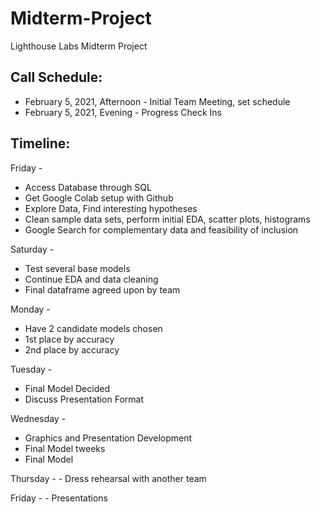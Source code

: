 # Midterm-Project
Lighthouse Labs Midterm Project

## Call Schedule:
- February 5, 2021, Afternoon - Initial Team Meeting, set schedule
- February 5, 2021, Evening - Progress Check Ins 

## Timeline:
Friday - 
  - Access Database through SQL
  - Get Google Colab setup with Github
  - Explore Data, Find interesting hypotheses
  - Clean sample data sets, perform initial EDA, scatter plots, histograms
  - Google Search for complementary data and feasibility of inclusion
  
Saturday - 
  - Test several base models
  - Continue EDA and data cleaning
  - Final dataframe agreed upon by team
  
Monday - 
  - Have 2 candidate models chosen
  - 1st place by accuracy
  - 2nd place by accuracy
  
Tuesday - 
  - Final Model Decided 
  - Discuss Presentation Format
  
Wednesday - 
   - Graphics and Presentation Development
   - Final Model tweeks
   - Final Model 
   
Thursday - 
    - Dress rehearsal with another team 
    
Friday - 
    - Presentations 
